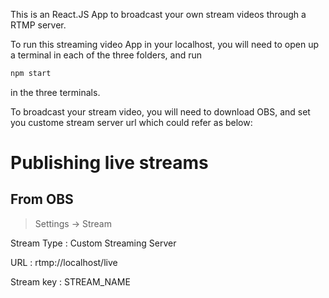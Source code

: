 This is an React.JS App to broadcast your own stream videos through a RTMP server. 


To run this streaming video App in your localhost, you will need to open up a terminal in each of the three folders, and run 
```bash
npm start 
```
in the three terminals.


To broadcast your stream video, you will need to download OBS, and set you custome stream server url which could refer as below:
# Publishing live streams

## From OBS
>Settings -> Stream

Stream Type : Custom Streaming Server

URL : rtmp://localhost/live

Stream key : STREAM_NAME
